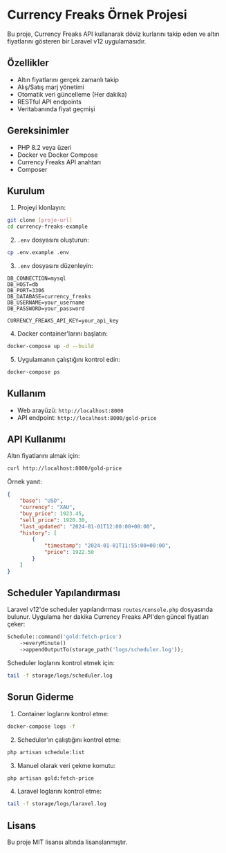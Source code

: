 # Currency Freaks Örnek Projesi

Bu proje, Currency Freaks API kullanarak döviz kurlarını takip eden ve altın fiyatlarını gösteren bir Laravel v12 uygulamasıdır.

## Özellikler

- Altın fiyatlarını gerçek zamanlı takip
- Alış/Satış marj yönetimi
- Otomatik veri güncelleme (Her dakika)
- RESTful API endpoints
- Veritabanında fiyat geçmişi

## Gereksinimler

- PHP 8.2 veya üzeri
- Docker ve Docker Compose
- Currency Freaks API anahtarı
- Composer

## Kurulum

1. Projeyi klonlayın:
```bash
git clone [proje-url]
cd currency-freaks-example
```

2. `.env` dosyasını oluşturun:
```bash
cp .env.example .env
```

3. `.env` dosyasını düzenleyin:
```env
DB_CONNECTION=mysql
DB_HOST=db
DB_PORT=3306
DB_DATABASE=currency_freaks
DB_USERNAME=your_username
DB_PASSWORD=your_password

CURRENCY_FREAKS_API_KEY=your_api_key
```

4. Docker container'larını başlatın:
```bash
docker-compose up -d --build
```

5. Uygulamanın çalıştığını kontrol edin:
```bash
docker-compose ps
```

## Kullanım

- Web arayüzü: `http://localhost:8000`
- API endpoint: `http://localhost:8000/gold-price`

## API Kullanımı

Altın fiyatlarını almak için:
```bash
curl http://localhost:8000/gold-price
```

Örnek yanıt:
```json
{
    "base": "USD",
    "currency": "XAU",
    "buy_price": 1923.45,
    "sell_price": 1920.30,
    "last_updated": "2024-01-01T12:00:00+00:00",
    "history": [
        {
            "timestamp": "2024-01-01T11:55:00+00:00",
            "price": 1922.50
        }
    ]
}
```

## Scheduler Yapılandırması

Laravel v12'de scheduler yapılandırması `routes/console.php` dosyasında bulunur. Uygulama her dakika Currency Freaks API'den güncel fiyatları çeker:

```php
Schedule::command('gold:fetch-price')
    ->everyMinute()
    ->appendOutputTo(storage_path('logs/scheduler.log'));
```

Scheduler loglarını kontrol etmek için:
```bash
tail -f storage/logs/scheduler.log
```

## Sorun Giderme

1. Container loglarını kontrol etme:
```bash
docker-compose logs -f
```

2. Scheduler'ın çalıştığını kontrol etme:
```bash
php artisan schedule:list
```

3. Manuel olarak veri çekme komutu:
```bash
php artisan gold:fetch-price
```

4. Laravel loglarını kontrol etme:
```bash
tail -f storage/logs/laravel.log
```

## Lisans

Bu proje MIT lisansı altında lisanslanmıştır.

